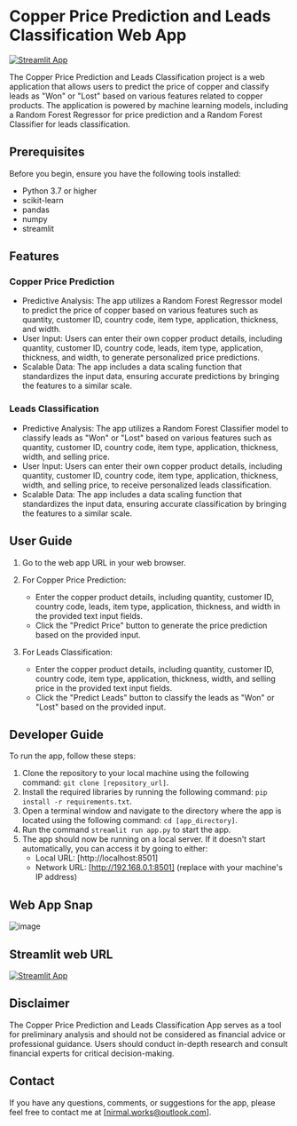 # Copper Price Prediction and Leads Classification Web App
[![Streamlit App](https://static.streamlit.io/badges/streamlit_badge_black_white.svg)](https://industrial-copper-modelling.streamlit.app/)

The Copper Price Prediction and Leads Classification project is a web application that allows users to predict the price of copper and classify leads as "Won" or "Lost" based on various features related to copper products. The application is powered by machine learning models, including a Random Forest Regressor for price prediction and a Random Forest Classifier for leads classification.

## Prerequisites

Before you begin, ensure you have the following tools installed:

- Python 3.7 or higher
- scikit-learn
- pandas
- numpy
- streamlit

## Features

### Copper Price Prediction

- Predictive Analysis: The app utilizes a Random Forest Regressor model to predict the price of copper based on various features such as quantity, customer ID, country code, item type, application, thickness, and width.
- User Input: Users can enter their own copper product details, including quantity, customer ID, country code, leads, item type, application, thickness, and width, to generate personalized price predictions.
- Scalable Data: The app includes a data scaling function that standardizes the input data, ensuring accurate predictions by bringing the features to a similar scale.

### Leads Classification

- Predictive Analysis: The app utilizes a Random Forest Classifier model to classify leads as "Won" or "Lost" based on various features such as quantity, customer ID, country code, item type, application, thickness, width, and selling price.
- User Input: Users can enter their own copper product details, including quantity, customer ID, country code, item type, application, thickness, width, and selling price, to receive personalized leads classification.
- Scalable Data: The app includes a data scaling function that standardizes the input data, ensuring accurate classification by bringing the features to a similar scale.

## User Guide

1. Go to the web app URL in your web browser.
2. For Copper Price Prediction:
   - Enter the copper product details, including quantity, customer ID, country code, leads, item type, application, thickness, and width in the provided text input fields.
   - Click the "Predict Price" button to generate the price prediction based on the provided input.

3. For Leads Classification:
   - Enter the copper product details, including quantity, customer ID, country code, item type, application, thickness, width, and selling price in the provided text input fields.
   - Click the "Predict Leads" button to classify the leads as "Won" or "Lost" based on the provided input.

## Developer Guide

To run the app, follow these steps:

1. Clone the repository to your local machine using the following command: `git clone [repository_url]`.
2. Install the required libraries by running the following command: `pip install -r requirements.txt`.
3. Open a terminal window and navigate to the directory where the app is located using the following command: `cd [app_directory]`.
4. Run the command `streamlit run app.py` to start the app.
5. The app should now be running on a local server. If it doesn't start automatically, you can access it by going to either:
   - Local URL: [http://localhost:8501]
   - Network URL: [http://192.168.0.1:8501] (replace with your machine's IP address)

## Web App Snap
![image](https://github.com/Nirmal-Data-Scientist/Copper-Price-Prediction-and-Leads-Classification/assets/123751119/0930d61f-ea68-4bcf-9805-1908581f2c44)

## Streamlit web URL

[![Streamlit App](https://static.streamlit.io/badges/streamlit_badge_black_white.svg)](https://industrial-copper-modelling.streamlit.app/)

## Disclaimer

The Copper Price Prediction and Leads Classification App serves as a tool for preliminary analysis and should not be considered as financial advice or professional guidance. Users should conduct in-depth research and consult financial experts for critical decision-making.

## Contact

If you have any questions, comments, or suggestions for the app, please feel free to contact me at [nirmal.works@outlook.com].
